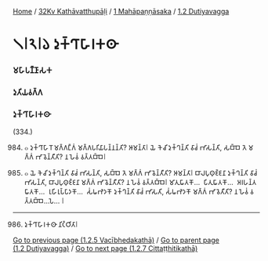 
[Home](/) / [32Kv Kathāvatthupāḷi](/tipitaka/32Kv.md) / [1 Mahāpaṇṇāsaka](/tipitaka/32Kv/1.md) / [1.2 Dutiyavagga](/tipitaka/32Kv/1/1.2.md)

# 𑁧𑁇𑁨𑁇𑁬 𑀤𑀼𑀓𑁆𑀔𑀸𑀳𑀸𑀭𑀓𑀣𑀸

### 𑀫𑀳𑀸𑀧𑀡𑁆𑀡𑀸𑀲𑀓

### 𑀤𑀼𑀢𑀺𑀬𑀯𑀕𑁆𑀕

### 𑀤𑀼𑀓𑁆𑀔𑀸𑀳𑀸𑀭𑀓𑀣𑀸

(334.)

984. ๐ 𑀤𑀼𑀓𑁆𑀔𑀸𑀳𑀸𑀭𑁄 𑀫𑀕𑁆𑀕𑀗𑁆𑀕𑀁 𑀫𑀕𑁆𑀕𑀧𑀭𑀺𑀬𑀸𑀧𑀦𑁆𑀦𑀦𑁆𑀢𑀺? 𑀆𑀫𑀦𑁆𑀢𑀸𑁇 𑀬𑁂 𑀓𑁂𑀘𑀺 𑀤𑀼𑀓𑁆𑀔𑀦𑁆𑀢𑀺 𑀯𑀸𑀘𑀁 𑀪𑀸𑀲𑀦𑁆𑀢𑀺, 𑀲𑀩𑁆𑀩𑁂 𑀢𑁂 𑀫𑀕𑁆𑀕𑀁 𑀪𑀸𑀯𑁂𑀦𑁆𑀢𑀻𑀢𑀺? 𑀦 𑀳𑁂𑀯𑀁 𑀯𑀢𑁆𑀢𑀩𑁆𑀩𑁂𑁇

985. ๐ 𑀬𑁂 𑀓𑁂𑀘𑀺 𑀤𑀼𑀓𑁆𑀔𑀦𑁆𑀢𑀺 𑀯𑀸𑀘𑀁 𑀪𑀸𑀲𑀦𑁆𑀢𑀺, 𑀲𑀩𑁆𑀩𑁂 𑀢𑁂 𑀫𑀕𑁆𑀕𑀁 𑀪𑀸𑀯𑁂𑀦𑁆𑀢𑀻𑀢𑀺? 𑀆𑀫𑀦𑁆𑀢𑀸𑁇 𑀩𑀸𑀮𑀧𑀼𑀣𑀼𑀚𑁆𑀚𑀦𑀸 𑀤𑀼𑀓𑁆𑀔𑀦𑁆𑀢𑀺 𑀯𑀸𑀘𑀁 𑀪𑀸𑀲𑀦𑁆𑀢𑀺, 𑀩𑀸𑀮𑀧𑀼𑀣𑀼𑀚𑁆𑀚𑀦𑀸 𑀫𑀕𑁆𑀕𑀁 𑀪𑀸𑀯𑁂𑀦𑁆𑀢𑀻𑀢𑀺? 𑀦 𑀳𑁂𑀯𑀁 𑀯𑀢𑁆𑀢𑀩𑁆𑀩𑁂𑁇 𑀫𑀸𑀢𑀼𑀖𑀸𑀢𑀓𑁄…  𑀧𑀺𑀢𑀼𑀖𑀸𑀢𑀓𑁄…  𑀅𑀭𑀳𑀦𑁆𑀢𑀖𑀸𑀢𑀓𑁄…  𑀭𑀼𑀳𑀺𑀭𑀼𑀧𑁆𑀧𑀸𑀤𑀓𑁄…  𑀲𑀁𑀖𑀪𑁂𑀤𑀓𑁄 𑀤𑀼𑀓𑁆𑀔𑀦𑁆𑀢𑀺 𑀯𑀸𑀘𑀁 𑀪𑀸𑀲𑀢𑀺, 𑀲𑀁𑀖𑀪𑁂𑀤𑀓𑁄 𑀫𑀕𑁆𑀕𑀁 𑀪𑀸𑀯𑁂𑀢𑀻𑀢𑀺? 𑀦 𑀳𑁂𑀯𑀁 𑀯𑀢𑁆𑀢𑀩𑁆𑀩𑁂…𑀧𑁂… 𑁇

---

986. 𑀤𑀼𑀓𑁆𑀔𑀸𑀳𑀸𑀭𑀓𑀣𑀸 𑀦𑀺𑀝𑁆𑀞𑀺𑀢𑀸𑁇



[Go to previous page (1.2.5 Vacībhedakathā)](/tipitaka/32Kv/1/1.2/1.2.5.md) / [Go to parent page (1.2 Dutiyavagga)](/tipitaka/32Kv/1/1.2.md) / [Go to next page (1.2.7 Cittaṭṭhitikathā)](/tipitaka/32Kv/1/1.2/1.2.7.md)


